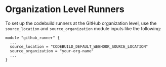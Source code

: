 # Organization Level Runners

To set up the codebuild runners at the GitHub organization level, use the `source_location` and `source_organization` module inputs like the following:

```hcl
module "github_runner" {
  ...
  source_location = "CODEBUILD_DEFAULT_WEBHOOK_SOURCE_LOCATION"
  source_organization = "your-org-name"
  ...
}
```

